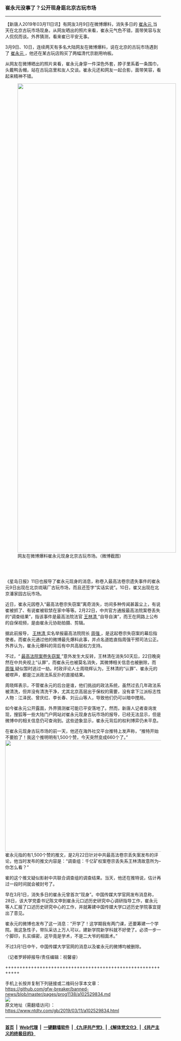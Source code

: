 ### 崔永元没事了？公开现身逛北京古玩市场
------------------------

<div class="post_content" itemprop="articleBody">
 <p>
  【新唐人2019年03月11日讯】有网友3月9日在微博爆料，消失多日的
  <a href="https://www.ntdtv.com/gb/崔永元.htm">
   崔永元
  </a>
  当天在北京古玩市场现身。从网友晒出的照片来看，崔永元气色不错，面带笑容与友人侃侃而谈。外界猜测，看来崔已平安无事。
 </p>
 <p>
  3月9日、10日，连续两天有多名大陆网友在微博爆料，说在北京的古玩市场遇到了
  <a href="https://www.ntdtv.com/gb/崔永元.htm">
   崔永元
  </a>
  ，他还在某古玩店购买了两幅清代京剧用响板。
 </p>
 <p>
  从网友在微博晒出的照片来看，崔永元身穿一件深色外套，脖子里系着一条围巾，头戴鸭舌帽，站在古玩店里和友人交谈。崔永元还和网友一起合影，面带笑容，看起来精神不错。
 </p>
 <figure class="wp-caption alignnone" id="attachment_102529836" style="width: 512px">
  <img alt="" class="size-full wp-image-102529836" height="1516" src="https://www.ntdtv.com/assets/uploads/2019/03/3-12.png" width="512">
   <br/><figcaption class="wp-caption-text">
    网友在微博爆料崔永元现身北京古玩市场。（微博截图）
   </figcaption><br/>
  </img>
 </figure><br/>
 <p>
  《星岛日报》11日也报导了崔永元现身的消息，称卷入最高法卷宗遗失事件的崔永元9日出现在北京琉璃厂古玩市场，而且还签字“实话实说”。10日，崔又出现在北京潘家园古玩市场。
 </p>
 <p>
  近日，崔永元因卷入“最高法卷宗失窃案”离奇消失，坊间多种传闻甚嚣尘上，有说崔被抓了、有说崔被软禁在家中等等。2月22日，中共官方通报最高法院案卷丢失的“调查结果”，指该事件是最高法院法官
  <a href="https://www.ntdtv.com/gb/王林清.htm">
   王林清
  </a>
  “自导自演”，而王在网路上公布的自保视频，是由崔永元协助拍摄、剪辑。
 </p>
 <p>
  据此前报导，
  <a href="https://www.ntdtv.com/gb/王林清.htm">
   王林清
  </a>
  实名举报最高法院院长
  <a href="https://www.ntdtv.com/gb/周强.htm">
   周强
  </a>
  ，是这起卷宗失窃案的幕后指使者。而崔永元通过他的微博最先爆料此事，并点名道姓直指周强干预司法公正。外界认为，崔永元爆料的背后有中共高层权力支持。
 </p>
 <p>
  不过，“
  <a href="https://www.ntdtv.com/gb/最高法院案卷失窃案.htm">
   最高法院案卷失窃案
  </a>
  ”意外发生大反转，王林清在消失50天后，22日晚突然在中共央视上“认罪”，而崔永元也被莫名消失，其微博相关信息也被删除，而
  <a href="https://www.ntdtv.com/gb/周强.htm">
   周强
  </a>
  疑似暂时逃过一劫。时政评论人士周晓辉认为，王林清的“认罪”、崔永元的被噤声，都是江派政法系反扑的直接结果。
 </p>
 <p>
  周晓辉表示，不管崔永元的后台是谁，他们挑战的政法系统，虽然过去几年政法系被清洗，但并没有清洗干净，尤其北京高层出于保权的需要，没有拿下江派标志性人物：江泽民、曾庆红、李长春、刘云山等人，导致他们仍可以暗中搅局。
 </p>
 <p>
  如今崔永元公开露面，外界猜测崔可能已平安落地了。然而，新唐人记者查询发现，搜狐等一些大陆门户网站对崔永元现身古玩市场的报导，已经无法显示，但是微博中的相关信息仍可查询到。这些迹象显示，崔永元背后的权利博弈仍未平息。
 </p>
 <p>
  在崔永元现身古玩市场的前一天，他还在海外社交平台推特上发声称，“推特开始不要脸了！我这个推明明有1,500个赞，今天突然变成660个了。”
  <br/>
  <img alt="" class="alignnone size-medium wp-image-102529838" height="360" src="https://www.ntdtv.com/assets/uploads/2019/03/4-8-600x360.png" width="600">
   <br/>
   崔永元指的有1,500个赞的推文，是2月22日针对中共最高法卷宗丢失案发布的评论，他当时发布的推文内容是：“调查组：千亿矿权案卷宗丢失系王林清故意所为–你怎么看？”
  </img>
 </p>
 <p>
  崔的这个推文疑似影射中共联合调查组的调查结果。当天，他还在推特说，估计再过一段时间就会被封号了。
 </p>
 <p>
  早在3月1日，消失多日的崔永元曾首次“现身”。中国传媒大学官网发布消息称，28日，该大学党委书记陈文申到崔永元口述历史研究中心调研指导工作，崔永元等人汇报了口述历史研究中心的工作，并就筹建中国传媒大学口述历史学院事宜提出了意见。
 </p>
 <p>
  崔永元的微博也发布了这一消息：“开学了！这学期我有两门课，还要筹建一个学院。我这急性子，带队采访上万人可以，建新学院新学科就不好使了。必须一步一个脚印，扎实缜密，这毕竟是学术，不是二大爷的相面术。”
 </p>
 <p>
  不过3月1日中午，中国传媒大学官网的消息以及崔永元的微博均被删除。
 </p>
 <p>
  （记者罗婷婷报导/责任编辑：祝馨睿）
 </p>
 <div class="single_ad">
 </div>
</div>

+++++++++++++++++++++++++++++++++++++++++++++++++++++++++++<br/><br/>
手机上长按并复制下列链接或二维码分享本文章：<br/>
https://github.com/gfw-breaker/banned-news/blob/master/pages/prog1138/a102529834.md <br/>
<a href='https://github.com/gfw-breaker/banned-news/blob/master/pages/prog1138/a102529834.md'><img src='https://github.com/gfw-breaker/banned-news/blob/master/pages/prog1138/a102529834.md.png'/></a> <br/>
原文地址（需翻墙访问）：https://www.ntdtv.com/gb/2019/03/11/a102529834.html


------------------------
#### [首页](https://github.com/gfw-breaker/banned-news/blob/master/README.md) &nbsp;|&nbsp; [Web代理](https://github.com/labour-camp/helloworld) &nbsp;|&nbsp; [一键翻墙软件](https://github.com/gfw-breaker/nogfw/blob/master/README.md) &nbsp;| [《九评共产党》](https://github.com/gfw-breaker/9ping.md/blob/master/README.md#九评之一评共产党是什么) | [《解体党文化》](https://github.com/gfw-breaker/jtdwh.md/blob/master/README.md) | [《共产主义的终极目的》](https://github.com/gfw-breaker/gczydzjmd.md/blob/master/README.md)

